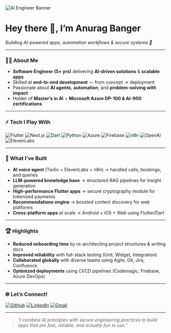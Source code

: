 <!-- Banner or fun header -->
![AI Engineer Banner](https://media.giphy.com/media/v1.Y2lkPTc5MGI3NjExZnZrZGZsNmM5dm40bTdtYjZsM3JybzltMThzZTdmcjBuZmN2bjVuciZlcD12MV9naWZzX3NlYXJjaCZjdD1n/JIX9t2j0ZTN9S/giphy.gif)

# Hey there 👋, I’m **Anurag Banger**  
*Building AI-powered apps, automation workflows & secure systems 🚀*

---

### 🧑‍💻 About Me
- **Software Engineer (5+ yrs)** delivering **AI-driven solutions** & **scalable apps**  
- Skilled at **end-to-end development** — from concept → deployment  
- Passionate about **AI agents**, **automation**, and **problem-solving with impact**  
- Holder of **Master’s in AI** + **Microsoft Azure DP-100 & AI-900 certifications**  

---

### ⚡ Tech I Play With
![Flutter](https://img.shields.io/badge/Flutter-02569B?logo=flutter&logoColor=white)
![Next.js](https://img.shields.io/badge/Next.js-000000?logo=nextdotjs&logoColor=white)
![Dart](https://img.shields.io/badge/Dart-0175C2?logo=dart&logoColor=white)
![Python](https://img.shields.io/badge/Python-3776AB?logo=python&logoColor=white)
![Azure](https://img.shields.io/badge/Microsoft%20Azure-0078D4?logo=microsoftazure&logoColor=white)
![Firebase](https://img.shields.io/badge/Firebase-FFCA28?logo=firebase&logoColor=black)
![n8n](https://img.shields.io/badge/n8n-FF6A00?logo=n8n&logoColor=white)
![OpenAI](https://img.shields.io/badge/OpenAI-412991?logo=openai&logoColor=white)
![ElevenLabs](https://img.shields.io/badge/ElevenLabs-AE30FF?logo=elevenlabs&logoColor=white)

---

### 🚀 What I’ve Built
- **AI voice agent** (Twilio + ElevenLabs + n8n) → handled calls, bookings, and queries  
- **LLM-powered knowledge base** → structured RAG pipelines for insight generation  
- **High-performance Flutter apps** → secure cryptography module for tokenized payments  
- **Recommendations engine** → boosted content discovery for web platforms  
- **Cross-platform apps** at scale → Android + iOS + Web using Flutter/Dart  

---

### 🏆 Highlights
- **Reduced onboarding time** by re-architecting project structures & writing docs  
- **Improved reliability** with full-stack testing (Unit, Widget, Integration)  
- **Collaborated globally** with diverse teams using Agile, Git, Jira, Confluence  
- **Optimized deployments** using CI/CD pipelines (Codemagic, Firebase, Azure DevOps)  

---

### 🌐 Let’s Connect!
[![GitHub](https://img.shields.io/badge/GitHub-Anuraag93-181717?logo=github)](https://github.com/Anuraag93)
[![LinkedIn](https://img.shields.io/badge/LinkedIn-Anurag%20Banger-0A66C2?logo=linkedin)](https://www.linkedin.com/in/anurag-banger/)
[![Gmail](https://img.shields.io/badge/Email-anuragbbanger%40gmail.com-EA4335?logo=gmail&logoColor=white)](mailto:anuragbbanger@gmail.com)

---

> *"I combine AI principles with secure engineering practices to build apps that are fast, reliable, and actually fun to use."*  

